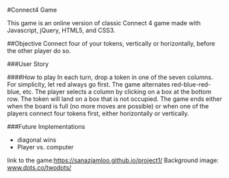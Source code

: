 #Connect4 Game

This game is an online version of classic Connect 4 game made with Javascript, jQuery, HTML5, and CSS3.

##Objective
Connect four of your tokens, vertically or horizontally, before the other player do so.


###User Story

####How to play
In each turn, drop a token in one of the seven columns. For simplicity, let red always go first.  The game alternates red-blue-red-blue, etc. The player selects a column by clicking on a box at the bottom row.  The token will land on a box that is not occupied.
The game ends either when the board is full (no more moves are possible) or when one of the players connect four tokens first, either horizontally or vertically.

###Future Implementations

* diagonal wins
* Player vs. computer

link to the game:<https://sanazjamloo.github.io/project1/>
Background image: www.dots.co/twodots/
